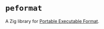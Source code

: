 # `peformat`

A Zig library for [Portable Executable Format](https://learn.microsoft.com/en-us/windows/win32/debug/pe-format).
